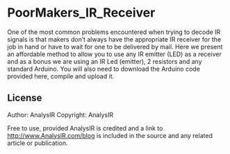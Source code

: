 PoorMakers_IR_Receiver
======================

One of the most common problems encountered when trying to decode IR signals is that makers don’t always have the appropriate IR receiver for the job in hand or have to wait for one to be delivered by mail. Here we present an affordable method to allow you to use any IR emitter (LED) as a receiver and as a bonus we are using an IR Led (emitter), 2 resistors and any standard Arduino. You will also need to download the Arduino code provided here, compile and upload it. 

License
-------

Author: AnalysIR
Copyright: AnalysIR

Free to use, provided AnalysIR is credited and a link to http://www.AnalysIR.com/blog is included in the source and any related article or publication.
